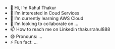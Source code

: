 - 👋 Hi, I’m Rahul Thakur
- 👀 I’m interested in Coud Services
- 🌱 I’m currently learning AWS Cloud
- 💞️ I’m looking to collaborate on ...
- 📫 How to reach me on Linkedin thakurrahul888
- 😄 Pronouns: ...
- ⚡ Fun fact: ...

<!---
thakurrahul888/thakurrahul888 is a ✨ special ✨ repository because its `README.md` (this file) appears on your GitHub profile.
You can click the Preview link to take a look at your changes.
--->
